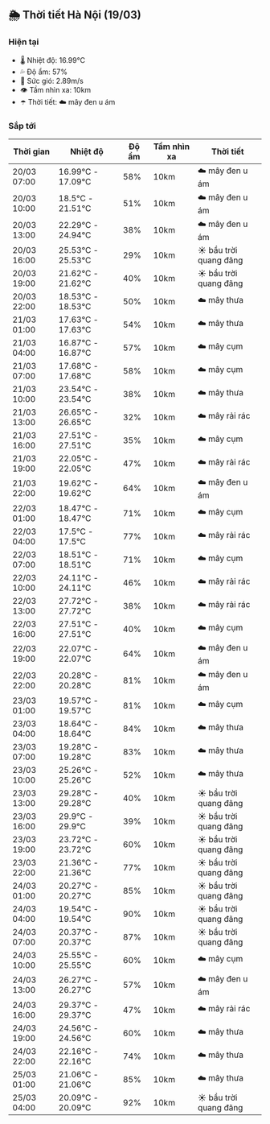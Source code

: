 ## 🌦️ Thời tiết Hà Nội (19/03)

### Hiện tại

- 🌡️ Nhiệt độ: 16.99℃
- 💦 Độ ẩm: 57%
- 💨 Sức gió: 2.89m/s
- 👁️ Tầm nhìn xa: 10km
- ☂️ Thời tiết: ☁️ mây đen u ám

### Sắp tới

| Thời gian | Nhiệt độ | Độ ẩm | Tầm nhìn xa | Thời tiết |
| --- | --- | --- | --- | --- |
| 20/03 07:00 | 16.99℃ - 17.09℃ | 58% | 10km | ☁️ mây đen u ám |
| 20/03 10:00 | 18.5℃ - 21.51℃ | 51% | 10km | ☁️ mây đen u ám |
| 20/03 13:00 | 22.29℃ - 24.94℃ | 38% | 10km | ☁️ mây đen u ám |
| 20/03 16:00 | 25.53℃ - 25.53℃ | 29% | 10km | ☀️ bầu trời quang đãng |
| 20/03 19:00 | 21.62℃ - 21.62℃ | 40% | 10km | ☀️ bầu trời quang đãng |
| 20/03 22:00 | 18.53℃ - 18.53℃ | 50% | 10km | ☁️ mây thưa |
| 21/03 01:00 | 17.63℃ - 17.63℃ | 54% | 10km | ☁️ mây thưa |
| 21/03 04:00 | 16.87℃ - 16.87℃ | 57% | 10km | ☁️ mây cụm |
| 21/03 07:00 | 17.68℃ - 17.68℃ | 58% | 10km | ☁️ mây cụm |
| 21/03 10:00 | 23.54℃ - 23.54℃ | 38% | 10km | ☁️ mây thưa |
| 21/03 13:00 | 26.65℃ - 26.65℃ | 32% | 10km | ☁️ mây rải rác |
| 21/03 16:00 | 27.51℃ - 27.51℃ | 35% | 10km | ☁️ mây cụm |
| 21/03 19:00 | 22.05℃ - 22.05℃ | 47% | 10km | ☁️ mây rải rác |
| 21/03 22:00 | 19.62℃ - 19.62℃ | 64% | 10km | ☁️ mây đen u ám |
| 22/03 01:00 | 18.47℃ - 18.47℃ | 71% | 10km | ☁️ mây cụm |
| 22/03 04:00 | 17.5℃ - 17.5℃ | 77% | 10km | ☁️ mây rải rác |
| 22/03 07:00 | 18.51℃ - 18.51℃ | 71% | 10km | ☁️ mây cụm |
| 22/03 10:00 | 24.11℃ - 24.11℃ | 46% | 10km | ☁️ mây rải rác |
| 22/03 13:00 | 27.72℃ - 27.72℃ | 38% | 10km | ☁️ mây rải rác |
| 22/03 16:00 | 27.51℃ - 27.51℃ | 40% | 10km | ☁️ mây cụm |
| 22/03 19:00 | 22.07℃ - 22.07℃ | 64% | 10km | ☁️ mây đen u ám |
| 22/03 22:00 | 20.28℃ - 20.28℃ | 81% | 10km | ☁️ mây đen u ám |
| 23/03 01:00 | 19.57℃ - 19.57℃ | 81% | 10km | ☁️ mây cụm |
| 23/03 04:00 | 18.64℃ - 18.64℃ | 84% | 10km | ☁️ mây thưa |
| 23/03 07:00 | 19.28℃ - 19.28℃ | 83% | 10km | ☁️ mây thưa |
| 23/03 10:00 | 25.26℃ - 25.26℃ | 52% | 10km | ☁️ mây thưa |
| 23/03 13:00 | 29.28℃ - 29.28℃ | 40% | 10km | ☀️ bầu trời quang đãng |
| 23/03 16:00 | 29.9℃ - 29.9℃ | 39% | 10km | ☀️ bầu trời quang đãng |
| 23/03 19:00 | 23.72℃ - 23.72℃ | 60% | 10km | ☀️ bầu trời quang đãng |
| 23/03 22:00 | 21.36℃ - 21.36℃ | 77% | 10km | ☀️ bầu trời quang đãng |
| 24/03 01:00 | 20.27℃ - 20.27℃ | 85% | 10km | ☀️ bầu trời quang đãng |
| 24/03 04:00 | 19.54℃ - 19.54℃ | 90% | 10km | ☀️ bầu trời quang đãng |
| 24/03 07:00 | 20.37℃ - 20.37℃ | 87% | 10km | ☀️ bầu trời quang đãng |
| 24/03 10:00 | 25.55℃ - 25.55℃ | 60% | 10km | ☁️ mây cụm |
| 24/03 13:00 | 26.27℃ - 26.27℃ | 57% | 10km | ☁️ mây đen u ám |
| 24/03 16:00 | 29.37℃ - 29.37℃ | 47% | 10km | ☁️ mây rải rác |
| 24/03 19:00 | 24.56℃ - 24.56℃ | 60% | 10km | ☁️ mây thưa |
| 24/03 22:00 | 22.16℃ - 22.16℃ | 74% | 10km | ☁️ mây thưa |
| 25/03 01:00 | 21.06℃ - 21.06℃ | 85% | 10km | ☁️ mây thưa |
| 25/03 04:00 | 20.09℃ - 20.09℃ | 92% | 10km | ☀️ bầu trời quang đãng |
